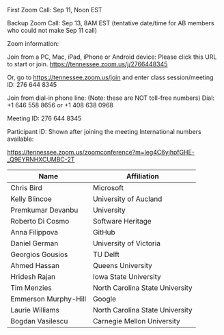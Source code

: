 First Zoom Call: Sep 11, Noon EST

Backup Zoom Call: Sep 13, 8AM EST (tentative date/time for AB members who could not make Sep 11 call)

Zoom information: 

Join from a PC, Mac, iPad, iPhone or Android device: Please click this URL to start or join. https://tennessee.zoom.us/j/2766448345 

Or, go to https://tennessee.zoom.us/join and enter class session/meeting ID: 276 644 8345

Join from dial-in phone line: (Note: these are NOT toll-free numbers) Dial: +1 646 558 8656 or +1 408 638 0968 

Meeting ID: 276 644 8345 

Participant ID: Shown after joining the meeting International numbers available: 

https://tennessee.zoom.us/zoomconference?m=leg4C6yjhpfGHE-_Q9EYRNHXCUMBC-2T


|Name|Affiliation|
|----|-----------|
|Chris Bird| 	Microsoft
|Kelly Blincoe|	University of Aucland|
|Premkumar Devanbu|	University|of California|
|Roberto Di Cosmo|	Software Heritage|
|Anna Filippova|	GitHub|
|Daniel German|	University of Victoria|
|Georgios Gousios|	TU Delft|
|Ahmed Hassan| 	Queens University|
|Hridesh Rajan|	Iowa State University|
|Tim Menzies|	North Carolina State University|
|Emmerson Murphy-Hill|	Google|
|Laurie Williams|	North Carolina State University|
|Bogdan Vasilescu|	Carnegie Mellon University|
